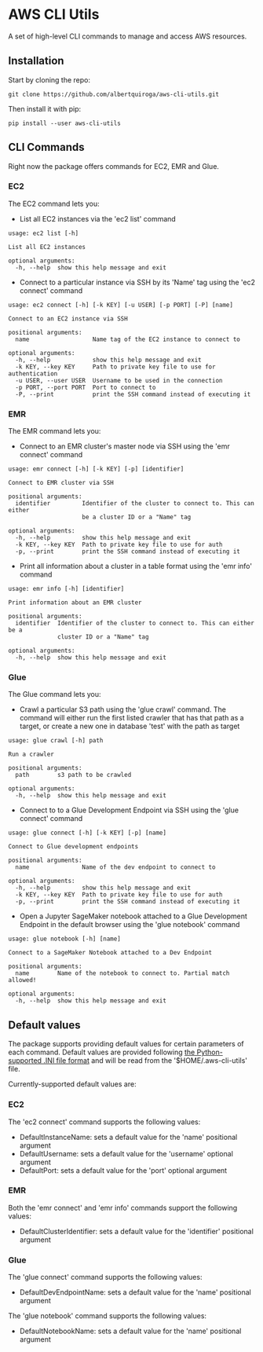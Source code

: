 # AWS CLI Utils
A set of high-level CLI commands to manage and access AWS resources. 

## Installation

Start by cloning the repo:

```
git clone https://github.com/albertquiroga/aws-cli-utils.git
```

Then install it with pip:

```
pip install --user aws-cli-utils
```

## CLI Commands
Right now the package offers commands for EC2, EMR and Glue. 

### EC2
The EC2 command lets you:

* List all EC2 instances via the 'ec2 list' command

```
usage: ec2 list [-h]

List all EC2 instances

optional arguments:
  -h, --help  show this help message and exit
```

* Connect to a particular instance via SSH by its 'Name' tag using the 'ec2 connect' command

```
usage: ec2 connect [-h] [-k KEY] [-u USER] [-p PORT] [-P] [name]

Connect to an EC2 instance via SSH

positional arguments:
  name                  Name tag of the EC2 instance to connect to

optional arguments:
  -h, --help            show this help message and exit
  -k KEY, --key KEY     Path to private key file to use for authentication
  -u USER, --user USER  Username to be used in the connection
  -p PORT, --port PORT  Port to connect to
  -P, --print           print the SSH command instead of executing it
```

### EMR

The EMR command lets you:

* Connect to an EMR cluster's master node via SSH using the 'emr connect' command

```
usage: emr connect [-h] [-k KEY] [-p] [identifier]

Connect to EMR cluster via SSH

positional arguments:
  identifier         Identifier of the cluster to connect to. This can either
                     be a cluster ID or a "Name" tag

optional arguments:
  -h, --help         show this help message and exit
  -k KEY, --key KEY  Path to private key file to use for auth
  -p, --print        print the SSH command instead of executing it
```

* Print all information about a cluster in a table format using the 'emr info' command

```
usage: emr info [-h] [identifier]

Print information about an EMR cluster

positional arguments:
  identifier  Identifier of the cluster to connect to. This can either be a
              cluster ID or a "Name" tag

optional arguments:
  -h, --help  show this help message and exit
```

### Glue

The Glue command lets you:

* Crawl a particular S3 path using the 'glue crawl' command. The command will either run the first listed crawler that has that path as a target, or create a new one in database 'test' with the path as target 

```
usage: glue crawl [-h] path

Run a crawler

positional arguments:
  path        s3 path to be crawled

optional arguments:
  -h, --help  show this help message and exit
```

* Connect to to a Glue Development Endpoint via SSH using the 'glue connect' command

```
usage: glue connect [-h] [-k KEY] [-p] [name]

Connect to Glue development endpoints

positional arguments:
  name               Name of the dev endpoint to connect to

optional arguments:
  -h, --help         show this help message and exit
  -k KEY, --key KEY  Path to private key file to use for auth
  -p, --print        print the SSH command instead of executing it
```

* Open a Jupyter SageMaker notebook attached to a Glue Development Endpoint in the default browser using the 'glue notebook' command

```
usage: glue notebook [-h] [name]

Connect to a SageMaker Notebook attached to a Dev Endpoint

positional arguments:
  name        Name of the notebook to connect to. Partial match allowed!

optional arguments:
  -h, --help  show this help message and exit
``` 

## Default values

The package supports providing default values for certain parameters of each command. Default values are provided following [the Python-supported .INI file format](https://docs.python.org/3/library/configparser.html#supported-ini-file-structure) and will be read from the '$HOME/.aws-cli-utils' file.

Currently-supported default values are:

### EC2  

The 'ec2 connect' command supports the following values:

* DefaultInstanceName: sets a default value for the 'name' positional argument
* DefaultUsername: sets a default value for the 'username' optional argument
* DefaultPort: sets a default value for the 'port' optional argument

### EMR

Both the 'emr connect' and 'emr info' commands support the following values:

* DefaultClusterIdentifier: sets a default value for the 'identifier' positional argument

### Glue

The 'glue connect' command supports the following values:

* DefaultDevEndpointName: sets a default value for the 'name' positional argument

The 'glue notebook' command supports the following values:

* DefaultNotebookName: sets a default value for the 'name' positional argument

